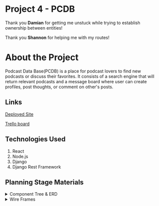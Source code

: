 # Project 4 - PCDB

Thank you __Damian__ for getting me unstuck while trying to establish ownership between entities!

Thank you __Shannon__ for helping me with my routes!

# About the Project

Podcast Data Base(PCDB) is a place for podcast lovers to find new podcasts or discuss their favorites. It consists of a search engine that will return relevant podcasts and a message board where user can create profiles, post thoughts, or comment on other's posts.

## Links

[Deployed Site](https://intense-stream-53157.herokuapp.com/)

[Trello board](https://trello.com/b/llubGrYh/project4)

## Technologies Used

1. React
2. Node.js
3. Django
4. Django Rest Framework

## Planning Stage Materials

<details>
<summary>Component Tree & ERD</summary>

![Component Tree](images/Component_Tree.JPG)
![Entity Relationship Diagram](images/ERD.JPG)

</details>

<details>
<summary>Wire Frames</summary>

![HomePage](images/HomePage.png)
![PostsLists](images/ListofPosts.png)
![SearchResults](images/SearchResults.png)
![SinglePost](images/SinglePost.png)
![UserLogin](images/UserLogin.png)
![UserProfilePrivate](images/UserProfilePrivate.png)
![UserProfilePublic](images/UserProfilePublic.png)

</details>
